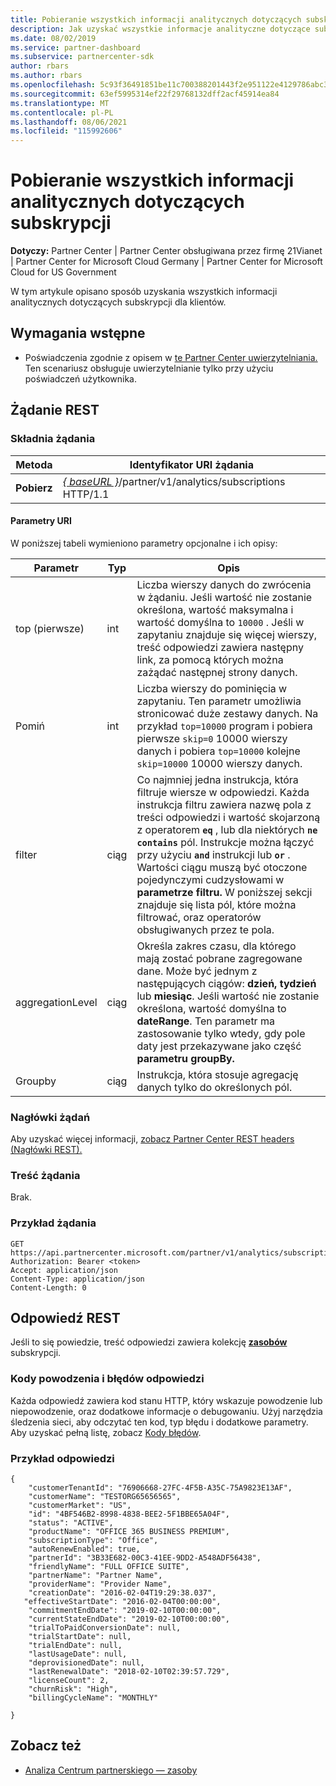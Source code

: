 ```yaml
---
title: Pobieranie wszystkich informacji analitycznych dotyczących subskrypcji
description: Jak uzyskać wszystkie informacje analityczne dotyczące subskrypcji.
ms.date: 08/02/2019
ms.service: partner-dashboard
ms.subservice: partnercenter-sdk
author: rbars
ms.author: rbars
ms.openlocfilehash: 5c93f36491851be11c700388201443f2e951122e4129786abc3e064091605b8d
ms.sourcegitcommit: 63ef5995314ef22f29768132dff2acf45914ea84
ms.translationtype: MT
ms.contentlocale: pl-PL
ms.lasthandoff: 08/06/2021
ms.locfileid: "115992606"
---
```

# <a name="get-all-subscription-analytics-information"></a>Pobieranie wszystkich informacji analitycznych dotyczących subskrypcji

**Dotyczy:** Partner Center | Partner Center obsługiwana przez firmę 21Vianet | Partner Center for Microsoft Cloud Germany | Partner Center for Microsoft Cloud for US Government

W tym artykule opisano sposób uzyskania wszystkich informacji analitycznych dotyczących subskrypcji dla klientów.

## <a name="prerequisites"></a>Wymagania wstępne

- Poświadczenia zgodnie z opisem w [te Partner Center uwierzytelniania.](partner-center-authentication.md) Ten scenariusz obsługuje uwierzytelnianie tylko przy użyciu poświadczeń użytkownika.

## <a name="rest-request"></a>Żądanie REST

### <a name="request-syntax"></a>Składnia żądania

| Metoda | Identyfikator URI żądania |
|--------|-------------|
| **Pobierz** | [*\{ baseURL \}*](partner-center-rest-urls.md)/partner/v1/analytics/subscriptions HTTP/1.1 |

#### <a name="uri-parameters"></a>Parametry URI

W poniższej tabeli wymieniono parametry opcjonalne i ich opisy:

| Parametr | Typ |  Opis |
|-----------|------|--------------|
| top (pierwsze) | int | Liczba wierszy danych do zwrócenia w żądaniu. Jeśli wartość nie zostanie określona, wartość maksymalna i wartość domyślna to `10000` . Jeśli w zapytaniu znajduje się więcej wierszy, treść odpowiedzi zawiera następny link, za pomocą których można zażądać następnej strony danych. |
| Pomiń | int | Liczba wierszy do pominięcia w zapytaniu. Ten parametr umożliwia stronicować duże zestawy danych. Na przykład `top=10000` program i pobiera pierwsze `skip=0` 10000 wierszy danych i pobiera `top=10000` kolejne `skip=10000` 10000 wierszy danych. |
| filter | ciąg | Co najmniej jedna instrukcja, która filtruje wiersze w odpowiedzi. Każda instrukcja filtru zawiera nazwę pola z treści odpowiedzi i wartość skojarzoną z operatorem **`eq`** , lub dla niektórych **`ne`** **`contains`** pól. Instrukcje można łączyć przy użyciu **`and`** instrukcji lub **`or`** . Wartości ciągu muszą być otoczone pojedynczymi cudzysłowami w **parametrze filtru.** W poniższej sekcji znajduje się lista pól, które można filtrować, oraz operatorów obsługiwanych przez te pola. |
| aggregationLevel | ciąg | Określa zakres czasu, dla którego mają zostać pobrane zagregowane dane. Może być jednym z następujących ciągów: **dzień,** **tydzień** lub **miesiąc**. Jeśli wartość nie zostanie określona, wartość domyślna to **dateRange**. Ten parametr ma zastosowanie tylko wtedy, gdy pole daty jest przekazywane jako część **parametru groupBy.** |
| Groupby | ciąg | Instrukcja, która stosuje agregację danych tylko do określonych pól. |

### <a name="request-headers"></a>Nagłówki żądań

Aby uzyskać więcej informacji, [zobacz Partner Center REST headers (Nagłówki REST).](headers.md)

### <a name="request-body"></a>Treść żądania

Brak.

### <a name="request-example"></a>Przykład żądania

```http
GET https://api.partnercenter.microsoft.com/partner/v1/analytics/subscriptions
Authorization: Bearer <token>
Accept: application/json
Content-Type: application/json
Content-Length: 0
```

## <a name="rest-response"></a>Odpowiedź REST

Jeśli to się powiedzie, treść odpowiedzi zawiera kolekcję [**zasobów**](partner-center-analytics-resources.md#subscription-resource) subskrypcji.

### <a name="response-success-and-error-codes"></a>Kody powodzenia i błędów odpowiedzi

Każda odpowiedź zawiera kod stanu HTTP, który wskazuje powodzenie lub niepowodzenie, oraz dodatkowe informacje o debugowaniu. Użyj narzędzia śledzenia sieci, aby odczytać ten kod, typ błędu i dodatkowe parametry. Aby uzyskać pełną listę, zobacz [Kody błędów](error-codes.md).

### <a name="response-example"></a>Przykład odpowiedzi

```http
{
    "customerTenantId": "76906668-27FC-4F5B-A35C-75A9823E13AF",
    "customerName": "TESTORG65656565",
    "customerMarket": "US",
    "id": "4BF546B2-8998-4838-BEE2-5F1BBE65A04F",
    "status": "ACTIVE",
    "productName": "OFFICE 365 BUSINESS PREMIUM",
    "subscriptionType": "Office",
    "autoRenewEnabled": true,
    "partnerId": "3B33E682-00C3-41EE-9DD2-A548ADF56438",
    "friendlyName": "FULL OFFICE SUITE",
    "partnerName": "Partner Name",
    "providerName": "Provider Name",
    "creationDate": "2016-02-04T19:29:38.037",
   "effectiveStartDate": "2016-02-04T00:00:00",
    "commitmentEndDate": "2019-02-10T00:00:00",
    "currentStateEndDate": "2019-02-10T00:00:00",
    "trialToPaidConversionDate": null,
    "trialStartDate": null,
    "trialEndDate": null,
    "lastUsageDate": null,
    "deprovisionedDate": null,
    "lastRenewalDate": "2018-02-10T02:39:57.729",
    "licenseCount": 2,
    "churnRisk": "High",
    "billingCycleName": "MONTHLY"

}
```

## <a name="see-also"></a>Zobacz też

- [Analiza Centrum partnerskiego — zasoby](partner-center-analytics-resources.md)

